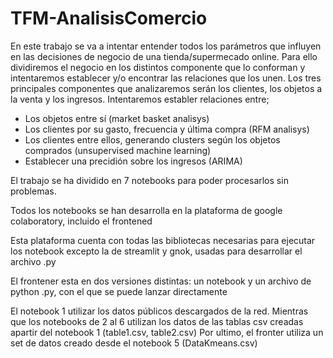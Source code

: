 # TFM-AnalisisComercio
En este trabajo se va a intentar entender todos los parámetros que influyen en las decisiones de negocio de una tienda/supermecado online.
Para ello dividiremos el negocio en los distintos componente que lo conforman y intentaremos establecer y/o encontrar las relaciones que los unen.
Los tres principales componentes que analizaremos serán los clientes, los objetos a la venta y los ingresos.
Intentaremos establer relaciones entre;
-	Los objetos entre sí (market basket analisys)
-	Los clientes por su gasto, frecuencia y última compra (RFM analisys)
-	Los clientes entre ellos, generando clusters según los objetos comprados (unsupervised machine learning)
-	Establecer una precidión sobre los ingresos (ARIMA)

El trabajo se ha dividido en 7 notebooks para poder procesarlos sin problemas.

Todos los notebooks se han desarrolla en la plataforma de google colaboratory, incluido el frontened

Esta plataforma cuenta con todas las bibliotecas necesarias para ejecutar los notebook excepto la de streamlit y gnok, usadas para desarrollar el archivo .py

El frontener esta en dos versiones distintas: un notebook y un archivo de python .py, con el que se puede lanzar directamente

El notebook 1 utilizar los datos públicos descargados de la red. Mientras que los notebooks de 2 al 6 utilizan los datos de las tablas csv creadas apartir del notebook 1 (table1.csv, table2.csv)
Por ultimo, el fronter utiliza un set de datos creado desde el notebook 5 (DataKmeans.csv)
